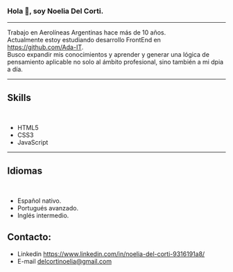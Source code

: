### Hola 👋, soy Noelia Del Corti.

---

Trabajo en Aerolíneas Argentinas hace más de 10 años.
<br>
Actualmente estoy estudiando desarrollo FrontEnd en https://github.com/Ada-IT.
<br>
Busco expandir mis conocimientos y aprender y generar una lógica de pensamiento aplicable no solo al ámbito profesional, sino también a mi dpia a día.

---

## Skills

<br>

- HTML5
- CSS3
- JavaScript

---

## Idiomas

<br>

- Español nativo.
- Portugués avanzado.
- Inglés intermedio.

## Contacto:
- Linkedin https://www.linkedin.com/in/noelia-del-corti-9316191a8/
- E-mail delcortinoelia@gmail.com
